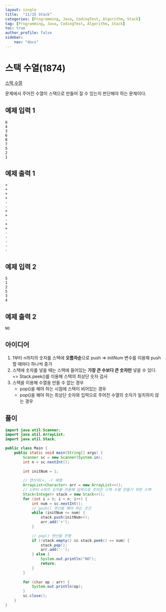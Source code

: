 ```yaml
---
layout: single
title:  "11/15 Stack"
categories: [Programming, Java, CodingTest, Algorithm, Stack]
tag: [Programming, Java, CodingTest, Algorithm, Stack]
toc: true
author_profile: false
sidebar:
    nav: "docs"
---
```


# 스택 수열(1874)

[스택 수열](https://www.acmicpc.net/problem/1874)

문제에서 주어진 수열이 스택으로 만들어 질 수 있는지 판단해야 하는 문제이다.

## 예제 입력 1

```
8
4
3
6
8
7
5
2
1
```

## 예제 출력 1

```
+
+
+
+
-
-
+
+
-
+
+
-
-
-
-
-
```

## 예제 입력 2

```
5
1
2
5
3
4
```

## 예제 출력 2

```
NO
```



## 아이디어

1. 1부터 n까지의 숫자를 스택에 **오름차순**으로 push => initNum 변수를 이용해 push할 때마다 하나씩 증가
2. 스택에 숫자를 넣을 때는 스택에 들어있는 **가장 큰 수보다 큰 숫자만** 넣을 수 있다. => Stack.peek()를 이용해 스택의 최상단 숫자 검사
3. 스택을 이용해 수열을 만들 수 없는 경우
   * pop()을 해야 하는 시점에 스택이 비어있는 경우
   * pop()을 해야 하는 최상단 숫자와 입력으로 주어진 수열의 숫자가 일치하지 않는 경우



## 풀이

```java
import java.util.Scanner;
import java.util.ArrayList;
import java.util.Stack;

public class Main {
    public static void main(String[] args) {
        Scanner sc = new Scanner(System.in);
        int n = sc.nextInt();
        
        int initNum = 1;
        
        // 연산자(+, -) 배열
        ArrayList<Character> arr = new ArrayList<>(); 
		// 1부터 n까지 숫자를 이용해 입력으로 주어진 스택 수열 만들기 위한 스택
        Stack<Integer> stack = new Stack<>(); 
        for (int i = 0; i < n; i++) {
            int num = sc.nextInt();
            // push() 연산을 해야 하는 조건
            while (initNum <= num) {
                stack.push(initNum++);
                arr.add('+');
            }
            
            // pop() 연산을 진행
            if (!stack.empty() && stack.peek() == num) {
                stack.pop();
                arr.add('-');
            } else {
                System.out.println("NO");
                return;
            }
        }
        
        for (char op : arr) {
            System.out.println(op);
        }
        sc.close();
    }
}
```

